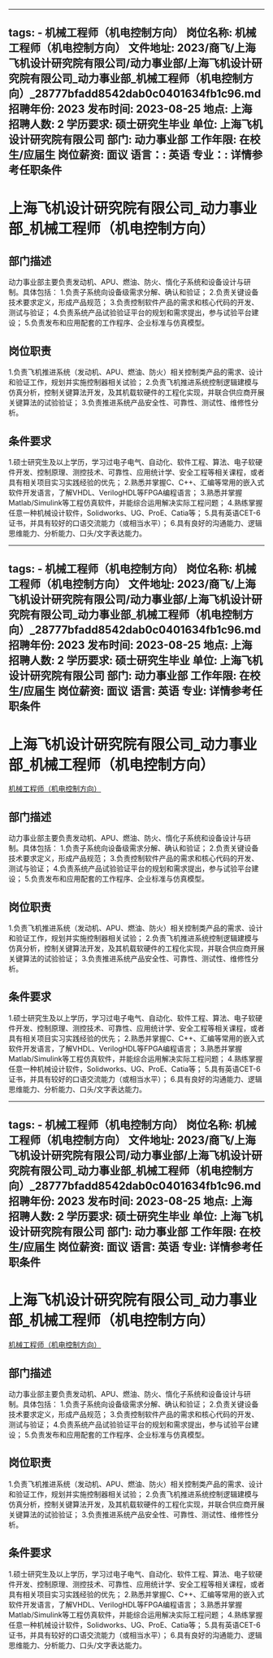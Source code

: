 
---
tags:
    - 机械工程师（机电控制方向）
岗位名称: 机械工程师（机电控制方向）
文件地址: 2023/商飞/上海飞机设计研究院有限公司/动力事业部/上海飞机设计研究院有限公司_动力事业部_机械工程师（机电控制方向）_28777bfadd8542dab0c0401634fb1c96.md
招聘年份: 2023
发布时间: 2023-08-25
地点: 上海
招聘人数: 2
学历要求: 硕士研究生毕业
单位: 上海飞机设计研究院有限公司
部门: 动力事业部
工作年限: 在校生/应届生
岗位薪资: 面议
语言：: 英语
专业：: 详情参考任职条件
---

# 上海飞机设计研究院有限公司_动力事业部_机械工程师（机电控制方向）

## 部门描述

动力事业部主要负责发动机、APU、燃油、防火、惰化子系统和设备设计与研制。具体包括： 1.负责子系统向设备级需求分解、确认和验证；
 2.负责关键设备技术要求定义，形成产品规范；
 3.负责控制软件产品的需求和核心代码的开发、测试与验证；
 4.负责系统产品试验验证平台的规划和需求提出，参与试验平台建设；
 5.负责发布和应用配套的工作程序、企业标准与仿真模型。

## 岗位职责

1.负责飞机推进系统（发动机、APU、燃油、防火）相关控制类产品的需求、设计和验证工作，规划并实施控制器相关试验；
 2.负责飞机推进系统控制逻辑建模与仿真分析，控制关键算法开发，及其机载软硬件的工程化实现，并联合供应商开展关键算法的试验验证；
 3.负责推进系统产品安全性、可靠性、测试性、维修性分析。

 ## 条件要求

1.硕士研究生及以上学历，学习过电子电气、自动化、软件工程、算法、电子软硬件开发、控制原理、测控技术、可靠性、应用统计学、安全工程等相关课程，或者具有相关项目实习实践经验的优先；
 2.熟悉并掌握C、C++、汇编等常用的嵌入式软件开发语言，了解VHDL、VerilogHDL等FPGA编程语言；
 3.熟悉并掌握Matlab/Simulink等工程仿真软件，并能综合运用解决实际工程问题；
 4.熟练掌握任意一种机械设计软件，Solidworks、UG、ProE、Catia等；
 5.具有英语CET-6证书，并具有较好的口语交流能力（或相当水平）；
 6.具有良好的沟通能力、逻辑思维能力、分析能力、口头/文字表达能力。

---
tags:
    - 机械工程师（机电控制方向）
岗位名称: 机械工程师（机电控制方向）
文件地址: 2023/商飞/上海飞机设计研究院有限公司/动力事业部/上海飞机设计研究院有限公司_动力事业部_机械工程师（机电控制方向）_28777bfadd8542dab0c0401634fb1c96.md
招聘年份: 2023
发布时间: 2023-08-25
地点: 上海
招聘人数: 2
学历要求: 硕士研究生毕业
单位: 上海飞机设计研究院有限公司
部门: 动力事业部
工作年限: 在校生/应届生
岗位薪资: 面议
语言: 英语
专业: 详情参考任职条件
---

# 上海飞机设计研究院有限公司_动力事业部_机械工程师（机电控制方向）

[机械工程师（机电控制方向）](http://zhaopin.comac.cc/zp/ct/out/position/positionDetail?planid=28777bfadd8542dab0c0401634fb1c96)

## 部门描述

动力事业部主要负责发动机、APU、燃油、防火、惰化子系统和设备设计与研制。具体包括： 1.负责子系统向设备级需求分解、确认和验证；
 2.负责关键设备技术要求定义，形成产品规范；
 3.负责控制软件产品的需求和核心代码的开发、测试与验证；
 4.负责系统产品试验验证平台的规划和需求提出，参与试验平台建设；
 5.负责发布和应用配套的工作程序、企业标准与仿真模型。

## 岗位职责

1.负责飞机推进系统（发动机、APU、燃油、防火）相关控制类产品的需求、设计和验证工作，规划并实施控制器相关试验；
 2.负责飞机推进系统控制逻辑建模与仿真分析，控制关键算法开发，及其机载软硬件的工程化实现，并联合供应商开展关键算法的试验验证；
 3.负责推进系统产品安全性、可靠性、测试性、维修性分析。

 ## 条件要求

1.硕士研究生及以上学历，学习过电子电气、自动化、软件工程、算法、电子软硬件开发、控制原理、测控技术、可靠性、应用统计学、安全工程等相关课程，或者具有相关项目实习实践经验的优先；
 2.熟悉并掌握C、C++、汇编等常用的嵌入式软件开发语言，了解VHDL、VerilogHDL等FPGA编程语言；
 3.熟悉并掌握Matlab/Simulink等工程仿真软件，并能综合运用解决实际工程问题；
 4.熟练掌握任意一种机械设计软件，Solidworks、UG、ProE、Catia等；
 5.具有英语CET-6证书，并具有较好的口语交流能力（或相当水平）；
 6.具有良好的沟通能力、逻辑思维能力、分析能力、口头/文字表达能力。

---
tags:
    - 机械工程师（机电控制方向）
岗位名称: 机械工程师（机电控制方向）
文件地址: 2023/商飞/上海飞机设计研究院有限公司/动力事业部/上海飞机设计研究院有限公司_动力事业部_机械工程师（机电控制方向）_28777bfadd8542dab0c0401634fb1c96.md
招聘年份: 2023
发布时间: 2023-08-25
地点: 上海
招聘人数: 2
学历要求: 硕士研究生毕业
单位: 上海飞机设计研究院有限公司
部门: 动力事业部
工作年限: 在校生/应届生
岗位薪资: 面议
语言: 英语
专业: 详情参考任职条件
---

# 上海飞机设计研究院有限公司_动力事业部_机械工程师（机电控制方向）

[机械工程师（机电控制方向）](http://zhaopin.comac.cc/zp/ct/out/position/positionDetail?planid=28777bfadd8542dab0c0401634fb1c96)


## 部门描述

动力事业部主要负责发动机、APU、燃油、防火、惰化子系统和设备设计与研制。具体包括： 1.负责子系统向设备级需求分解、确认和验证；
 2.负责关键设备技术要求定义，形成产品规范；
 3.负责控制软件产品的需求和核心代码的开发、测试与验证；
 4.负责系统产品试验验证平台的规划和需求提出，参与试验平台建设；
 5.负责发布和应用配套的工作程序、企业标准与仿真模型。

## 岗位职责

1.负责飞机推进系统（发动机、APU、燃油、防火）相关控制类产品的需求、设计和验证工作，规划并实施控制器相关试验；
 2.负责飞机推进系统控制逻辑建模与仿真分析，控制关键算法开发，及其机载软硬件的工程化实现，并联合供应商开展关键算法的试验验证；
 3.负责推进系统产品安全性、可靠性、测试性、维修性分析。

 ## 条件要求

1.硕士研究生及以上学历，学习过电子电气、自动化、软件工程、算法、电子软硬件开发、控制原理、测控技术、可靠性、应用统计学、安全工程等相关课程，或者具有相关项目实习实践经验的优先；
 2.熟悉并掌握C、C++、汇编等常用的嵌入式软件开发语言，了解VHDL、VerilogHDL等FPGA编程语言；
 3.熟悉并掌握Matlab/Simulink等工程仿真软件，并能综合运用解决实际工程问题；
 4.熟练掌握任意一种机械设计软件，Solidworks、UG、ProE、Catia等；
 5.具有英语CET-6证书，并具有较好的口语交流能力（或相当水平）；
 6.具有良好的沟通能力、逻辑思维能力、分析能力、口头/文字表达能力。
